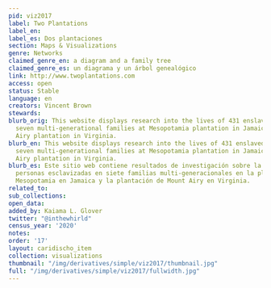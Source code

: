 ```yaml
---
pid: viz2017
label: Two Plantations
label_en:
label_es: Dos plantaciones
section: Maps & Visualizations
genre: Networks
claimed_genre_en: a diagram and a family tree
claimed_genre_es: un diagrama y un árbol genealógico
link: http://www.twoplantations.com
access: open
status: Stable
language: en
creators: Vincent Brown
stewards:
blurb_orig: This website displays research into the lives of 431 enslaved people in
  seven multi-generational families at Mesopotamia plantation in Jamaica and Mount
  Airy plantation in Virginia.
blurb_en: This website displays research into the lives of 431 enslaved people in
  seven multi-generational families at Mesopotamia plantation in Jamaica and Mount
  Airy plantation in Virginia.
blurb_es: Este sitio web contiene resultados de investigación sobre la vida de 431
  personas esclavizadas en siete familias multi-generacionales en la plantación de
  Mesopotamia en Jamaica y la plantación de Mount Airy en Virginia.
related_to:
sub_collections:
open_data:
added_by: Kaiama L. Glover
twitter: "@inthewhirld"
census_year: '2020'
notes:
order: '17'
layout: caridischo_item
collection: visualizations
thumbnail: "/img/derivatives/simple/viz2017/thumbnail.jpg"
full: "/img/derivatives/simple/viz2017/fullwidth.jpg"
---
```

